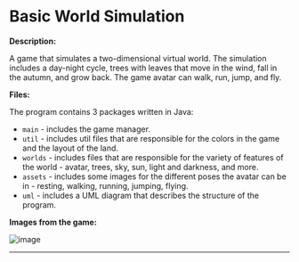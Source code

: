 # Basic World Simulation

**Description:**

A game that simulates a two-dimensional virtual world. The simulation includes a day-night cycle, trees with leaves that move in the wind, fall in the autumn, and grow back. The game avatar can walk, run, jump, and fly.

**Files:**

The program contains 3 packages written in Java:
- `main` - includes the game manager.
- `util` - includes util files that are responsible for the colors in the game and the layout of the land.
- `worlds` - includes files that are responsible for the variety of features of the world - avatar, trees, sky, sun, light and darkness, and more.
- `assets` - includes some images for the different poses the avatar can be in - resting, walking, running, jumping, flying.
- `uml` - includes a UML diagram that describes the structure of the program.

**Images from the game:**

![image](https://user-images.githubusercontent.com/87193121/230771574-9ca3c15e-afd1-415e-95a2-0070045b314d.png)

---
